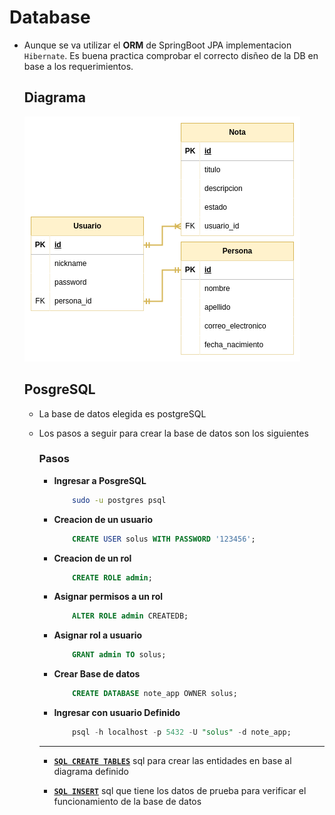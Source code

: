 # Database

* Aunque se va utilizar el **ORM** de SpringBoot JPA implementacion `Hibernate`. Es buena practica comprobar el correcto disñeo de la DB en base a los requerimientos.

    ## Diagrama 

    ![NoteApp Database Diagram](/Diagramas/DataBase/note_app.png)

    ## PosgreSQL

    * La base de datos elegida es postgreSQL 
    * Los pasos a seguir para crear la base de datos son los siguientes

        ### Pasos 

        * **Ingresar a PosgreSQL**

            ```bash
                sudo -u postgres psql
            ```
        * **Creacion de un usuario**

            ```sql
                CREATE USER solus WITH PASSWORD '123456';
            ```
        *  **Creacion de un rol**

            ```sql
                CREATE ROLE admin;
            ```
        * **Asignar permisos a un rol**

            ```sql
                ALTER ROLE admin CREATEDB;
            ```

        * **Asignar rol a usuario**

            ```sql
                GRANT admin TO solus;
            ```
        * **Crear Base de datos**

            ```sql
                CREATE DATABASE note_app OWNER solus;
            ```
        * **Ingresar con usuario Definido**

            ```sql
                psql -h localhost -p 5432 -U "solus" -d note_app;
            ```
        ---

        * [**`SQL CREATE TABLES`**](/DataBase/db.sql)  sql para crear las entidades en base al diagrama definido

        * [**`SQL INSERT`**](/DataBase/data_test.sql) sql que tiene los datos de prueba para verificar el funcionamiento de la base de datos 

